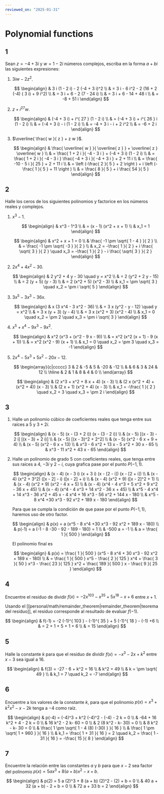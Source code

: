 ```yaml
---
reviewed_on: "2025-01-31"
---
```


# Polynomial functions

## 1

Sean $z = -4 + 3 i$ y $w = 1 - 2 i$ números complejos, escriba en la forma $a + b i$ las siguientes expresiones:

1. $3 i w - 2 z^2$.

	$$
	\begin{align}
		& 3 i (1 - 2 i) - 2 (-4 + 3 i)^2 \\
		& = 3 i - 6 i^2 - 2 (16 + 2 (-4) ( 3 i) + 9 i^2) \\
		& = 3 i + 6 - 2 (7 - 24 i) \\
		& = 3 i + 6 - 14 + 48 i \\
		& = -8 + 51 i
	\end{align}
	$$

2. $z + i^{ 27 } w$.

	$$
	\begin{align}
		& (-4 + 3 i) + i^{ 27 } (1 - 2 i) \\
		& = (-4 + 3 i) + i^{ 26 } i (1 - 2 i) \\
		& = (-4 + 3 i) - i (1 - 2 i) \\
		& = -4 + 3 i - i + 2 i^2 \\
		& = -6 + 2 i
	\end{align}
	$$

3. $\overline{ \frac{ w }{ z } + z w }$.

	$$
	\begin{align}
		& \frac{ \overline{ w } }{ \overline{ z } } + \overline{ z } \overline{ w } \\
		& = \frac{ 1 + 2 i }{ -4 - 3 i } + (-4 + 3 i) (1 - 2 i) \\
		& = \frac{ 1 + 2 i }{ -4 - 3 i } \frac{ -4 + 3 i }{ -4 + 3 i } + 2 + 11 i \\
		& = \frac{ -10 - 5 i }{ 25 } + 2 + 11 i \\
		& = \left (-\frac{ 2 }{ 5 } + 2 \right ) + i \left (-\frac{ 1 }{ 5 } + 11 \right ) \\
		& = \frac{ 8 }{ 5 } + i \frac{ 54 }{ 5 }
	\end{align}
	$$

## 2

Halle los ceros de los siguientes polinomios y factorice en los números reales y complejos.

1. $x^3 - 1$.

	$$
	\begin{align}
		& x^3 - 1^3 \\
		& = (x - 1) (x^2 + x + 1) \\
		& x_1 = 1
	\end{align}
	$$

	$$
	\begin{align}
		& x^2 + x + 1 = 0 \\
		& \frac{ -1 \pm \sqrt{ 1 - 4 } }{ 2 } \\
		& = \frac{ -1 \pm \sqrt{ -3 } }{ 2 } \\
		& x_2 = -\frac{ 1 }{ 2 } + i \frac{ \sqrt{ 3 } }{ 2 } \quad x_3 = -\frac{ 1 }{ 2 } - i \frac{ \sqrt{ 3 } }{ 2 }
	\end{align}
	$$

2. $2 x^4 + 4 x^2 - 30$.

	$$
	\begin{align}
		& 2 y^2 + 4 y - 30 \quad y = x^2 \\
		& = 2 (y^2 + 2 y - 15) \\
		& = 2 (y + 5) (y - 3) \\
		& = 2 (x^2 + 5) (x^2 - 3) \\
		& x_1 = \pm \sqrt{ 3 } \quad x_2 = \pm i \sqrt{ 5 }
	\end{align}
	$$

3. $3 x^5 - 3 x^3 - 36 x$.

	$$
	\begin{align}
		& x (3 x^4 - 3 x^2 - 36) \\
		& = 3 x (y^2 - y - 12) \quad y = x^2 \\
		& = 3 x (y + 3) (y - 4) \\
		& = 3 x (x^2 + 3) (x^2 - 4) \\
		& x_1 = 0 \quad x_2 = \pm 2 \quad x_3 = \pm i \sqrt{ 3 }
	\end{align}
	$$

4. $x^5 + x^4 - 9 x^3 - 9 x^2$.

	$$
	\begin{align}
		& x^2 (x^3 + (x^2 - 9 x - 9)) \\
		& = x^2 (x^2 (x + 1) - 9 (x + 1)) \\
		& = x^2 (x^2 - 9) (x + 1) \\
		& x_1 = 0 \quad x_2 = \pm 3 \quad x_3 = -1
	\end{align}
	$$

5. $2 x^4 - 5 x^3 + 5 x^2 - 20 x - 12$.

	$$
	\begin{array}{c|ccccc}
		3 & 2 & -5 & 5 & -20 & -12 \\
		  &   & 6  & 3 & 24  & 12 \\
		\hline
		  & 2 & 1  & 8 & 4   & 0 \\
	\end{array}
	$$

	$$
	\begin{align}
		& (2 x^3 + x^2 + 8 x + 4) (x - 3) \\
		& (2 x (x^2 + 4) + (x^2 + 4)) (x - 3) \\
		& (2 x + 1) (x^2 + 4) (x - 3) \\
		& x_1 = -\frac{ 1 }{ 2 } \quad x_2 = 3 \quad x_3 = \pm 2 i
	\end{align}
	$$

## 3

1. Halle un polinomio cúbico de coeficientes reales que tenga entre sus raíces a $5$ y $3 + 2 i$.

	$$
	\begin{align}
		& (x - 5) (x - (3 + 2 i)) (x - (3 - 2 i)) \\
		& (x - 5) [(x - 3) - 2 i] [(x - 3) + 2 i)] \\
		& (x - 5) [(x - 3)^2 + 2^2] \\
		& (x - 5) (x^2 - 6 x + 9 + 4) \\
		& (x - 5) (x^2 - 6 x + 13) \\
		& x^3 - 6 x^2 + 13 x - 5 x^2 + 30 x - 65 \\
		& x^3 - 11 x^2 + 43 x - 65
	\end{align}
	$$

2. Halle un polinomio de grado $5$ con coeficientes reales, que tenga entre sus raíces a $4$, $-3 i$ y $2 - i$, cuya grafica pase por el punto $P(-1,1)$.

	$$
	\begin{align}
		& (x - 4) (x - 3 i) (x + 3 i) (x - [2 - i]) (x - [2 + i]) \\
		& (x - 4) (x^2 + 3^2) ([x - 2] - i) ([x - 2] + i) \\
		& (x - 4) (x^2 + 9) ([x - 2]^2 + 1) \\
		& (x - 4) (x^2 + 9) (x^2 - 4 x + 5) \\
		& (x - 4) (x^4 - 4 x^3 + 5 x^2 + 9 x^2 - 36 x + 45) \\
		& (x - 4) (x^4 - 4 x^3 + 14 x^2 - 36 x + 45) \\
		& x^5 - 4 x^4 + 14 x^3 - 36 x^2 + 45 x - 4 x^4 + 16 x^3 - 56 x^2 + 144 x - 180 \\
		& x^5 - 8 x^4 +30 x^3 - 92 x^2 + 189 x - 180
	\end{align}
	$$

	Para que se cumpla la condición de que pase por el punto $P(-1,1)$, haremos uso de otro factor.

	$$
	\begin{align}
		& p(x) = a (x^5 - 8 x^4 +30 x^3 - 92 x^2 + 189 x - 180) \\
		& p(-1) = a (-1 - 8 -30 - 92 - 189 - 180) = 1 \\
		& -500 a = -1 \\
		& a = \frac{ 1 }{ 500 }
	\end{align}
	$$

	El polinomio final es

	$$
	\begin{align}
		& p(x) = \frac{ 1 }{ 500 } (x^5 - 8 x^4 + 30 x^3 - 92 x^2 + 189 x - 180) \\
		& = \frac{ 1 }{ 500 } x^5 - \frac{ 2 }{ 125 } x^4 + \frac{ 3 }{ 50 } x^3 - \frac{ 23 }{ 125 } x^2 + \frac{ 189 }{ 500 } x - \frac{ 9 }{ 25 }
	\end{align}
	$$

## 4

Encuentre el residuo de dividir $f(x) = -2 x^{ 103 } - x^{ 35 } + 5 x^{ 18 } - x +6$ entre $x + 1$.

Usando el [[personal/math/remainder_theorem|remainder_theorem|teorema del residuo]], el residuo corresponde al resultado de evaluar $f(-1)$.

$$
\begin{align}
	& f(-1) = -2 (-1)^{ 103 } - (-1)^{ 35 } + 5 (-1)^{ 18 } - (-1) +6 \\
	& = 2 + 1 + 5 + 1 + 6 \\
	& = 15
\end{align}
$$

## 5

Halle la constante $k$ para que el residuo de dividir $f(x) = -x^3 - 2 x + k^2$ entre $x - 3$ sea igual a $16$.

$$
\begin{align}
	& f(3) = -27 - 6 + k^2 = 16 \\
	& k^2 = 49 \\
	& k = \pm \sqrt{ 49 } \\
	& k_1 = 7 \quad k_2 = -7
\end{align}
$$

## 6

Encuentre a los valores de la constante $k$, para que el polinomio $p(x) = x^3 + k^2 x^2 - x -2 k$ tenga a $-4$ como raíz.

$$
\begin{align}
	& p(-4) = (-4)^3 + k^2 (-4)^2 - (-4) - 2 k = 0 \\
	& -64 + 16 k^2 + 4 - 2 k = 0 \\
	& 16 k^2 - 2 k- 60 = 0 \\
	& 2 (8 k^2 - k- 30) = 0 \\
	& 8 k^2 - k- 30 = 0 \\
	& \frac{ 1 \pm \sqrt{ 1 - 4 (8) (-30) } }{ 16 } \\
	& \frac{ 1 \pm \sqrt{ 1 + 960 } }{ 16 } \\
	& k_1 = \frac{ 1 + 31 }{ 16 } = 2 \quad k_2 = \frac{ 1 - 31 }{ 16 } = -\frac{ 15 }{ 8 }
\end{align}
$$

## 7

Encuentre la relación entre las constantes $a$ y $b$ para que $x - 2$ sea factor del polinomio $p(x) = 5 a x^3 + 8 (a + b) x^2 - x + b$.

$$
\begin{align}
	& p(2) = 5 a (2)^3 + 8 (a + b) (2)^2 - (2) + b = 0 \\
	& 40 a + 32 (a + b) - 2 + b = 0 \\
	& 72 a + 33 b = 2
\end{align}
$$
